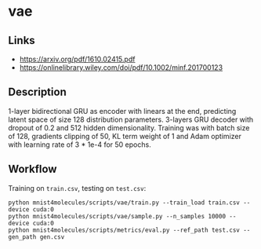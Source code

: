 # vae

## Links

* https://arxiv.org/pdf/1610.02415.pdf
* https://onlinelibrary.wiley.com/doi/pdf/10.1002/minf.201700123

## Description

1-layer bidirectional GRU as encoder with linears at the end, predicting
latent space of size 128 distribution parameters. 3-layers GRU decoder with dropout of 0.2 and 512 hidden dimensionality. 
Training was with batch size of 128, gradients clipping of 50, KL term weight of 1 and Adam optimizer with learning rate of 3 * 1e-4 for 50 epochs.

## Workflow

Training on `train.csv`, testing on `test.csv`:

```
python mnist4molecules/scripts/vae/train.py --train_load train.csv --device cuda:0
python mnist4molecules/scripts/vae/sample.py --n_samples 10000 --device cuda:0
python mnist4molecules/scripts/metrics/eval.py --ref_path test.csv --gen_path gen.csv
```